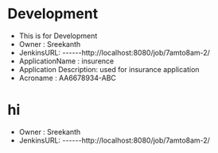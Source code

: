 # Development

  - This is for Development
  - Owner : Sreekanth
  - JenkinsURL: ------http://localhost:8080/job/7amto8am-2/
  - ApplicationName : insurence
  - Application Description: used for insurance application
  - Acroname :  AA6678934-ABC


# hi

  - Owner : Sreekanth
  - JenkinsURL: ------http://localhost:8080/job/7amto8am-2/
